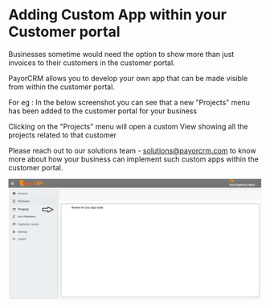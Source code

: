 # Adding Custom App within your Customer portal

Businesses sometime would need the option to show more than just invoices to their customers in the customer portal.

PayorCRM allows you to develop your own app that can be made visible from within the customer portal.

For eg : In the below screenshot you can see that a new "Projects" menu has been added to the customer portal for your business

Clicking on the "Projects" menu will open a custom View showing all the projects related to that customer

Please reach out to our solutions team - solutions@payorcrm.com to know more about how your business can implement such custom apps within the customer portal.

![Customer portal with a new Menu &quot;Projects&quot;](.gitbook/assets/projects2.png)

